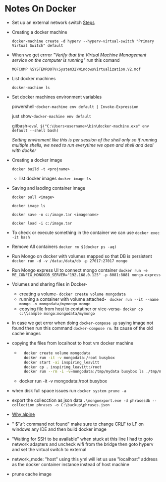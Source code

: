# Notes On Docker
* Set up an external network switch [Steps](https://dev.to/bitsmonkey/setting-up-docker-with-hyper-v-4936)

- Creating a docker machine

  `docker-machine create -d hyperv --hyperv-virtual-switch "Primary Virtual Switch" default`
- When we get errror *"Verify that the Virtual Machine Management service on the computer is running"* run this comand

  `MOFCOMP %SYSTEMROOT%\System32\WindowsVirtualization.V2.mof`
- List docker machines

  `docker-machine ls`
- Set docker machines environment variables

  powershell-`docker-machine env default | Invoke-Expression`

  just show-`docker-machine env default`

  gitbash-`eval $("C:\Users<username>\bin\docker-machine.exe" env default --shell bash)`
  
  *Setting enviroment like this is per session of the shell only so if running multiple shells, we need to run everytime we open and shell and deal with docker*

- Creating a docker image

   `docker build -t <projname> .`
   - list docker images `docker image ls`

- Saving and laoding container image

  `docker pull <image>`

  `docker image ls`

  `docker save -o c:/image.tar <imagename>`

  `docker load -i c:/image.tar`
- To check or execute something in the container we can use `docker exec -it bash`
- Remove All containers `docker rm $(docker ps -aq)`
- Run Mongo on docker with volumes mapped so that DB is persistent
  `docker run -d -v /data:/data/db -p 27017:27017 mongo`
- Run Mongo express UI to connect mongo container `docker run -e ME_CONFIG_MONGODB_SERVER="192.168.0.125" -p 8081:8081 mongo-express`
- Volumes and sharing files in Docker- 
  * creating a volume- `docker create volume mongodata`
  * running a container with volume attached- ` docker run --it --name mongo -v mongodata/mymongo mongo`
  * copying file from host to contatiner or vice-versa- `docker cp c:\\sample mongo:mongodata/mymongo`
- In case we get error when doing `docker-compose up` saying image not found then run this command `docker-compose rm`. Its cause of the old cache images
- copying the files from localhost to host vm docker machine 
  * ```bash
      docker create volume mongodata
      docker run -it -v mongodata:/root busybox
      docker start -ai inspiring_leavitt
      docker cp . inspiring_leavitt:/root
      docker run --rm -i -v=mongodata:/tmp/mydata busybox ls ./tmp/mydata/data
    ```
  * docker run -it -v mongodata:/root busybox 
- when disk full space issues run `docker system prune -a`
- export the collecction as json data `.\mongoexport.exe -d phrasesdb --collection phrases -o C:\backup\phrases.json`
- [Why alpine](https://nickjanetakis.com/blog/the-3-biggest-wins-when-using-alpine-as-a-base-docker-image)
- " $'\r': command not found" make sure to change CRLF to LF on windows any IDE and then build docker image 
- "Waiting for SSH to be available" when stuck at this line I had to goto network adapters and uncheck wifi from the bridge then goto hyperv and set the virtual switch to external
- network_mode: "host" using this yml will let us use "localhost" address as the docker container instance instead of host machine 
- prune cache image